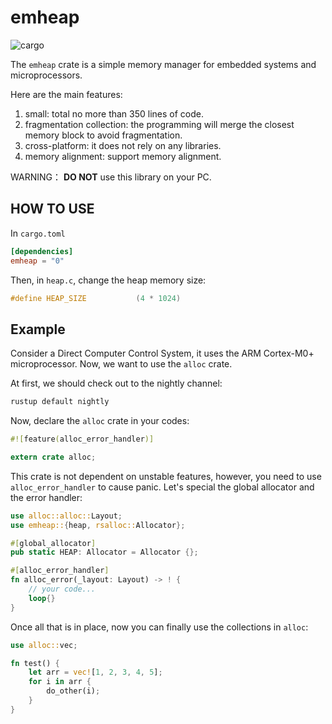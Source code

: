 ﻿emheap
========

![cargo](https://img.shields.io/badge/cargo-0.1.0-orange)

The `emheap` crate is a simple memory manager for embedded systems and microprocessors.

Here are the main features:

 1. small:  total no more than 350 lines of code.
 2. fragmentation collection:
    the programming will merge the closest memory block to avoid fragmentation.
 3. cross-platform: it does not rely on any libraries.
 4. memory alignment: support memory alignment.

WARNING： **DO NOT** use this library on your PC.

## HOW TO USE

In `cargo.toml`

```toml
[dependencies]
emheap = "0"
```

Then, in `heap.c`, change the heap memory size:

```c
#define HEAP_SIZE           (4 * 1024)
```

## Example

Consider a Direct Computer Control System, it uses the ARM Cortex-M0+ microprocessor. Now, we want to use the `alloc` crate.

At first, we should check out to the nightly channel:

```bash
rustup default nightly
```

Now, declare the `alloc` crate in your codes:

```rust
#![feature(alloc_error_handler)]

extern crate alloc;
```

This crate is not dependent on unstable features, however, you need to use `alloc_error_handler` to cause panic. Let's special the global allocator and the error handler:

```rust
use alloc::alloc::Layout;
use emheap::{heap, rsalloc::Allocator};

#[global_allocator]
pub static HEAP: Allocator = Allocator {};

#[alloc_error_handler]
fn alloc_error(_layout: Layout) -> ! {
    // your code...
    loop{}
}
```

Once all that is in place, now you can finally use the collections in `alloc`:

```rust
use alloc::vec;

fn test() {
    let arr = vec![1, 2, 3, 4, 5];
    for i in arr {
        do_other(i);
    }
}
```





